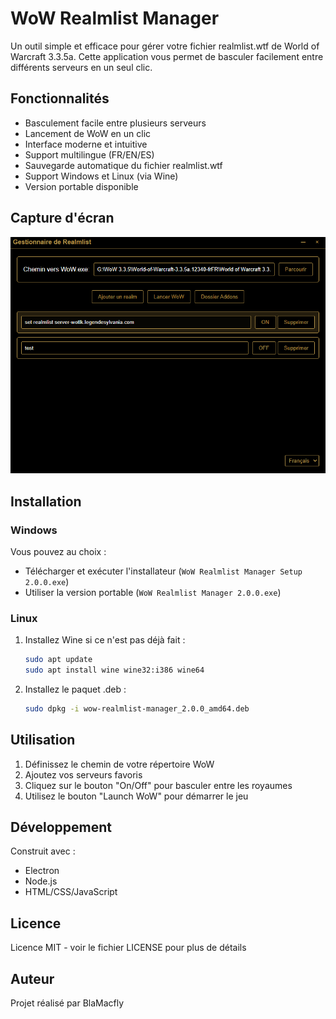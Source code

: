 # WoW Realmlist Manager

Un outil simple et efficace pour gérer votre fichier realmlist.wtf de World of Warcraft 3.3.5a. Cette application vous permet de basculer facilement entre différents serveurs en un seul clic.

## Fonctionnalités

- Basculement facile entre plusieurs serveurs
- Lancement de WoW en un clic
- Interface moderne et intuitive
- Support multilingue (FR/EN/ES)
- Sauvegarde automatique du fichier realmlist.wtf
- Support Windows et Linux (via Wine)
- Version portable disponible

## Capture d'écran

<img src="assets/screenshot.png" alt="Interface du gestionnaire de realmlist" width="600"/>

## Installation

### Windows
Vous pouvez au choix :
- Télécharger et exécuter l'installateur (`WoW Realmlist Manager Setup 2.0.0.exe`)
- Utiliser la version portable (`WoW Realmlist Manager 2.0.0.exe`)

### Linux
1. Installez Wine si ce n'est pas déjà fait :
   ```bash
   sudo apt update
   sudo apt install wine wine32:i386 wine64
   ```

2. Installez le paquet .deb :
   ```bash
   sudo dpkg -i wow-realmlist-manager_2.0.0_amd64.deb
   ```

## Utilisation

1. Définissez le chemin de votre répertoire WoW
2. Ajoutez vos serveurs favoris
3. Cliquez sur le bouton "On/Off" pour basculer entre les royaumes
4. Utilisez le bouton "Launch WoW" pour démarrer le jeu

## Développement

Construit avec :
- Electron
- Node.js
- HTML/CSS/JavaScript

## Licence

Licence MIT - voir le fichier LICENSE pour plus de détails

## Auteur

Projet réalisé par BlaMacfly

